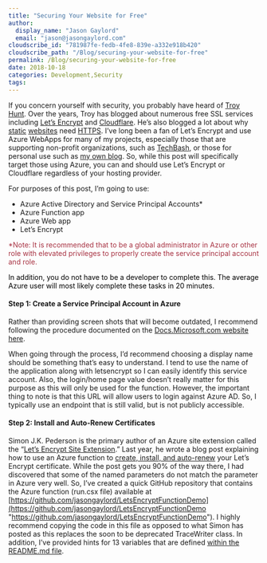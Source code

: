 ```yaml
---
title: "Securing Your Website for Free"
author: 
  display_name: "Jason Gaylord"
  email: "jason@jasongaylord.com"
cloudscribe_id: "781987fe-fedb-4fe8-839e-a332e918b420"
cloudscribe_path: "/Blog/securing-your-website-for-free"
permalink: /Blog/securing-your-website-for-free
date: 2018-10-18
categories: Development,Security
tags: 
---
```


If you concern yourself with security, you probably have heard of [Troy Hunt](https://jasong.us/2J3Xm8F). Over the years, Troy has blogged about numerous free SSL services including [Let’s Encrypt](https://jasong.us/2pX9nUA) and [Cloudflare](https://jasong.us/2NKkY2Q). He’s also blogged a lot about why [static](https://jasong.us/2J30eCv) [websites](https://jasong.us/2CQmsHH) need [HTTPS](https://jasong.us/2EwnXwx). I’ve long been a fan of Let’s Encrypt and use Azure WebApps for many of my projects, especially those that are supporting non-profit organizations, such as [TechBash](https://jasong.us/techbash), or those for personal use such as [my own blog](https://jasong.us/blog). So, while this post will specifically target those using Azure, you can and should use Let’s Encrypt or Cloudflare regardless of your hosting provider. 

For purposes of this post, I’m going to use:

*   Azure Active Directory and Service Principal Accounts*
*   Azure Function app
*   Azure Web app
*   Let’s Encrypt

<font color="#a83343">*Note: It is recommended that to be a global administrator in Azure or other role with elevated privileges to properly create the service principal account and role.</font>

<font color="#000000">In addition, you do not have to be a developer to complete this. The average Azure user will most likely complete these tasks in 20 minutes.</font>

#### Step 1: Create a Service Principal Account in Azure

Rather than providing screen shots that will become outdated, I recommend following the procedure documented on the [Docs.Microsoft.com website here](https://jasong.us/2NOFBuy). 

When going through the process, I’d recommend choosing a display name should be something that’s easy to understand. I tend to use the name of the application along with letsencrypt so I can easily identify this service account. Also, the login/home page value doesn’t really matter for this purpose as this will only be used for the function. However, the important thing to note is that this URL will allow users to login against Azure AD. So, I typically use an endpoint that is still valid, but is not publicly accessible.

#### Step 2: Install and Auto-Renew Certificates

Simon J.K. Pederson is the primary author of an Azure site extension called the “[Let’s Encrypt Site Extension](https://jasong.us/2PEpul6).” Last year, he wrote a blog post explaining how to use an Azure function to [create, install, and auto-renew](https://jasong.us/2P4BY8O) your Let’s Encrypt certificate. While the post gets you 90% of the way there, I had discovered that some of the named parameters do not match the parameter in Azure very well. So, I’ve created a quick GitHub repository that contains the Azure function (run.csx file) available at [https://github.com/jasongaylord/LetsEncryptFunctionDemo](https://github.com/jasongaylord/LetsEncryptFunctionDemo "https://github.com/jasongaylord/LetsEncryptFunctionDemo"). I highly recommend copying the code in this file as opposed to what Simon has posted as this replaces the soon to be deprecated TraceWriter class. In addition, I’ve provided hints for 13 variables that are defined [within the README.md file](https://jasong.us/2OuncbM).
